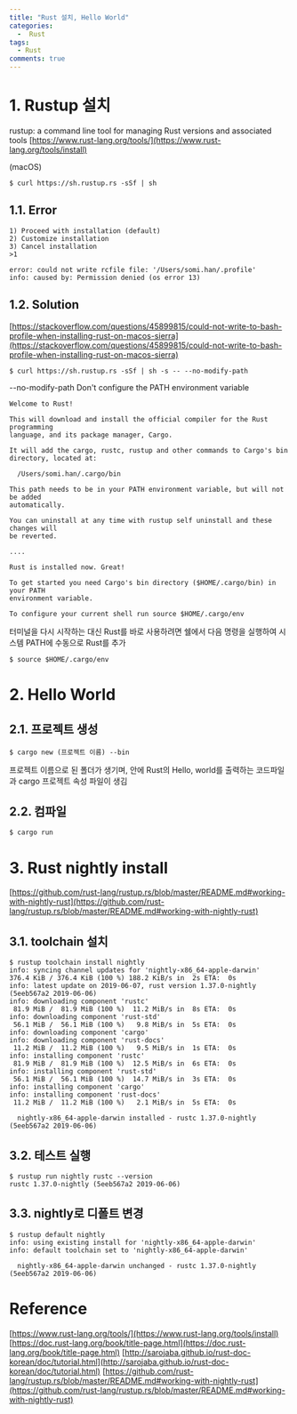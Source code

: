 ```yaml
---
title: "Rust 설치, Hello World"
categories:
  -  Rust
tags:
  - Rust
comments: true
---
```


# 1. Rustup 설치
rustup: a command line tool for managing Rust versions and associated tools
[https://www.rust-lang.org/tools/](https://www.rust-lang.org/tools/install)

(macOS)

```
$ curl https://sh.rustup.rs -sSf | sh
```

## 1.1. Error
```
1) Proceed with installation (default)
2) Customize installation
3) Cancel installation
>1

error: could not write rcfile file: '/Users/somi.han/.profile'
info: caused by: Permission denied (os error 13)
```
## 1.2. Solution
[https://stackoverflow.com/questions/45899815/could-not-write-to-bash-profile-when-installing-rust-on-macos-sierra](https://stackoverflow.com/questions/45899815/could-not-write-to-bash-profile-when-installing-rust-on-macos-sierra)
```
$ curl https://sh.rustup.rs -sSf | sh -s -- --no-modify-path
```
--no-modify-path    Don't configure the PATH environment variable

```
Welcome to Rust!

This will download and install the official compiler for the Rust programming
language, and its package manager, Cargo.

It will add the cargo, rustc, rustup and other commands to Cargo's bin
directory, located at:

  /Users/somi.han/.cargo/bin

This path needs to be in your PATH environment variable, but will not be added
automatically.

You can uninstall at any time with rustup self uninstall and these changes will
be reverted.

....

Rust is installed now. Great!

To get started you need Cargo's bin directory ($HOME/.cargo/bin) in your PATH
environment variable.

To configure your current shell run source $HOME/.cargo/env
```
터미널을 다시 시작하는 대신 Rust를 바로 사용하려면 쉘에서 다음 명령을 실행하여 시스템 PATH에 수동으로 Rust를 추가
```
$ source $HOME/.cargo/env
```

# 2. Hello World
## 2.1. 프로젝트 생성
```
$ cargo new (프로젝트 이름) --bin
```
프로젝트 이름으로 된 폴더가 생기며, 안에 Rust의 Hello, world를 출력하는 코드파일과 cargo 프로젝트 속성 파일이 생김
## 2.2. 컴파일
```
$ cargo run
```

# 3. Rust nightly install
[https://github.com/rust-lang/rustup.rs/blob/master/README.md#working-with-nightly-rust](https://github.com/rust-lang/rustup.rs/blob/master/README.md#working-with-nightly-rust)

## 3.1. toolchain 설치
```
$ rustup toolchain install nightly
info: syncing channel updates for 'nightly-x86_64-apple-darwin'
376.4 KiB / 376.4 KiB (100 %) 188.2 KiB/s in  2s ETA:  0s
info: latest update on 2019-06-07, rust version 1.37.0-nightly (5eeb567a2 2019-06-06)
info: downloading component 'rustc'
 81.9 MiB /  81.9 MiB (100 %)  11.2 MiB/s in  8s ETA:  0s
info: downloading component 'rust-std'
 56.1 MiB /  56.1 MiB (100 %)   9.8 MiB/s in  5s ETA:  0s
info: downloading component 'cargo'
info: downloading component 'rust-docs'
 11.2 MiB /  11.2 MiB (100 %)   9.5 MiB/s in  1s ETA:  0s
info: installing component 'rustc'
 81.9 MiB /  81.9 MiB (100 %)  12.5 MiB/s in  6s ETA:  0s
info: installing component 'rust-std'
 56.1 MiB /  56.1 MiB (100 %)  14.7 MiB/s in  3s ETA:  0s
info: installing component 'cargo'
info: installing component 'rust-docs'
 11.2 MiB /  11.2 MiB (100 %)   2.1 MiB/s in  5s ETA:  0s

  nightly-x86_64-apple-darwin installed - rustc 1.37.0-nightly (5eeb567a2 2019-06-06)
```

## 3.2. 테스트 실행
```
$ rustup run nightly rustc --version
rustc 1.37.0-nightly (5eeb567a2 2019-06-06)
```

## 3.3. nightly로 디폴트 변경
```
$ rustup default nightly
info: using existing install for 'nightly-x86_64-apple-darwin'
info: default toolchain set to 'nightly-x86_64-apple-darwin'

  nightly-x86_64-apple-darwin unchanged - rustc 1.37.0-nightly (5eeb567a2 2019-06-06)
```


# Reference
[https://www.rust-lang.org/tools/](https://www.rust-lang.org/tools/install)
[https://doc.rust-lang.org/book/title-page.html](https://doc.rust-lang.org/book/title-page.html)
[http://sarojaba.github.io/rust-doc-korean/doc/tutorial.html](http://sarojaba.github.io/rust-doc-korean/doc/tutorial.html)
[https://github.com/rust-lang/rustup.rs/blob/master/README.md#working-with-nightly-rust](https://github.com/rust-lang/rustup.rs/blob/master/README.md#working-with-nightly-rust)